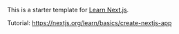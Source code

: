 This is a starter template for [Learn Next.js](https://nextjs.org/learn).

Tutorial: https://nextjs.org/learn/basics/create-nextjs-app
